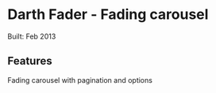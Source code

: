 Darth Fader - Fading carousel
=============================

Built: Feb 2013

**Features**
------------
Fading carousel with pagination and options
